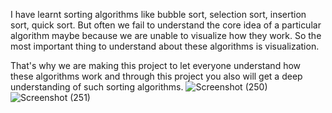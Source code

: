 I have learnt sorting algorithms like bubble sort, selection sort, insertion sort, quick sort.
But often we fail to understand the core idea of a particular algorithm maybe because we are unable to visualize how they work. 
So the most important thing to understand about these algorithms is visualization.

That's why we are making this project to let everyone understand how these algorithms work and through this project you also will get a deep understanding of such sorting algorithms.
![Screenshot (250)](https://user-images.githubusercontent.com/47942129/135468548-8aa92f6a-e5eb-45b6-97f4-bc1888c18df1.png)
![Screenshot (251)](https://user-images.githubusercontent.com/47942129/135468480-bfbe5be5-b365-4929-a513-dc3d879da422.png)
